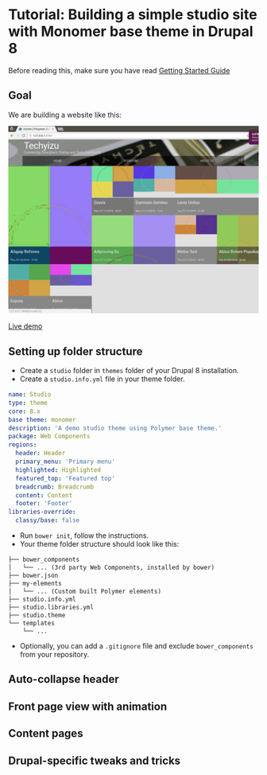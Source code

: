 # Tutorial: Building a simple studio site with Monomer base theme in Drupal 8

Before reading this, make sure you have read [Getting Started Guide](guide.md)

## Goal
We are building a website like this:

![Studio](animations.gif)

[Live demo](http://monomerdemok87tjp6c5v.devcloud.acquia-sites.com/)

## Setting up folder structure
 - Create a `studio` folder in `themes` folder of your Drupal 8 installation.
 - Create a `studio.info.yml` file in your theme folder.
```yaml
name: Studio
type: theme
core: 8.x
base theme: monomer
description: 'A demo studio theme using Polymer base theme.'
package: Web Components
regions:
  header: Header
  primary_menu: 'Primary menu'
  highlighted: Highlighted
  featured_top: 'Featured top'
  breadcrumb: Breadcrumb
  content: Content
  footer: 'Footer'
libraries-override:
  classy/base: false
```
- Run `bower init`, follow the instructions.
- Your theme folder structure should look like this:
```
├── bower_components
│   └── ... (3rd party Web Components, installed by bower)
├── bower.json
├── my-elements
│   └── ... (Custom built Polymer elements)
├── studio.info.yml
├── studio.libraries.yml
├── studio.theme
└── templates
    └── ...
```
 - Optionally, you can add a `.gitignore` file and exclude `bower_components` from your repository.
 
## Auto-collapse header

## Front page view with animation

## Content pages


## Drupal-specific tweaks and tricks
